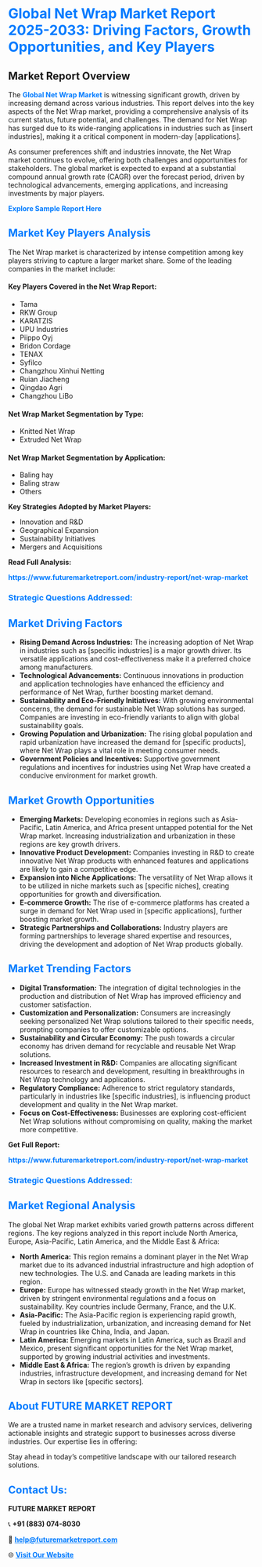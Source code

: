 <h1 style="color: #007BFF;">Global Net Wrap Market Report 2025-2033: Driving Factors, Growth Opportunities, and Key Players</h1>

<section id="overview">
<h2>Market Report Overview</h2>
<p>The <a href="https://www.futuremarketreport.com/industry-report/net-wrap-market" style="color: #007BFF; text-decoration: none;"><strong>Global Net Wrap Market</strong></a> is witnessing significant growth, driven by increasing demand across various industries. This report delves into the key aspects of the Net Wrap market, providing a comprehensive analysis of its current status, future potential, and challenges. The demand for Net Wrap has surged due to its wide-ranging applications in industries such as [insert industries], making it a critical component in modern-day [applications].</p>
<p>As consumer preferences shift and industries innovate, the Net Wrap market continues to evolve, offering both challenges and opportunities for stakeholders. The global market is expected to expand at a substantial compound annual growth rate (CAGR) over the forecast period, driven by technological advancements, emerging applications, and increasing investments by major players.</p>
</section>

<section id="overview">
<p><a href="https://www.futuremarketreport.com/request-sample/reportId=84942" style="color: #007BFF; text-decoration: none;"><strong>Explore Sample Report Here</strong></a></p>
</section>

<section id="key-players">
<h2 style="color: #007BFF;">Market Key Players Analysis</h2>
<p>The Net Wrap market is characterized by intense competition among key players striving to capture a larger market share. Some of the leading companies in the market include:</p>
<h4>Key Players Covered in the Net Wrap Report:</h4>
<ul><li>Tama</li><li>RKW Group</li><li>KARATZIS</li><li>UPU Industries</li><li>Piippo Oyj</li><li>Bridon Cordage</li><li>TENAX</li><li>Syfilco</li><li>Changzhou Xinhui Netting</li><li>Ruian Jiacheng</li><li>Qingdao Agri</li><li>Changzhou LiBo</li></ul>
<h4>Net Wrap Market Segmentation by Type:</h4>
<ul><li>Knitted Net Wrap</li><li>Extruded Net Wrap</li></ul>

<h4>Net Wrap Market Segmentation by Application:</h4>
<ul><li>Baling hay</li><li>Baling straw</li><li>Others</li></ul>
<p><strong>Key Strategies Adopted by Market Players:</strong></p>
<ul>
<li>Innovation and R&D</li>
<li>Geographical Expansion</li>
<li>Sustainability Initiatives</li>
<li>Mergers and Acquisitions</li>
</ul>
</section>

<section>
<p><strong>Read Full Analysis: </strong></p><a href="https://www.futuremarketreport.com/industry-report/net-wrap-market" style="color: #007BFF; text-decoration: none;"><strong>https://www.futuremarketreport.com/industry-report/net-wrap-market</strong></a>
<h3 style="color: #007BFF;">Strategic Questions Addressed:</h3>
</section>

<section id="driving-factors">
<h2 style="color: #007BFF;">Market Driving Factors</h2>
<ul>
<li><strong>Rising Demand Across Industries:</strong> The increasing adoption of Net Wrap in industries such as [specific industries] is a major growth driver. Its versatile applications and cost-effectiveness make it a preferred choice among manufacturers.</li>
<li><strong>Technological Advancements:</strong> Continuous innovations in production and application technologies have enhanced the efficiency and performance of Net Wrap, further boosting market demand.</li>
<li><strong>Sustainability and Eco-Friendly Initiatives:</strong> With growing environmental concerns, the demand for sustainable Net Wrap solutions has surged. Companies are investing in eco-friendly variants to align with global sustainability goals.</li>
<li><strong>Growing Population and Urbanization:</strong> The rising global population and rapid urbanization have increased the demand for [specific products], where Net Wrap plays a vital role in meeting consumer needs.</li>
<li><strong>Government Policies and Incentives:</strong> Supportive government regulations and incentives for industries using Net Wrap have created a conducive environment for market growth.</li>
</ul>
</section>

<section id="growth-opportunities">
<h2 style="color: #007BFF;">Market Growth Opportunities</h2>
<ul>
<li><strong>Emerging Markets:</strong> Developing economies in regions such as Asia-Pacific, Latin America, and Africa present untapped potential for the Net Wrap market. Increasing industrialization and urbanization in these regions are key growth drivers.</li>
<li><strong>Innovative Product Development:</strong> Companies investing in R&D to create innovative Net Wrap products with enhanced features and applications are likely to gain a competitive edge.</li>
<li><strong>Expansion into Niche Applications:</strong> The versatility of Net Wrap allows it to be utilized in niche markets such as [specific niches], creating opportunities for growth and diversification.</li>
<li><strong>E-commerce Growth:</strong> The rise of e-commerce platforms has created a surge in demand for Net Wrap used in [specific applications], further boosting market growth.</li>
<li><strong>Strategic Partnerships and Collaborations:</strong> Industry players are forming partnerships to leverage shared expertise and resources, driving the development and adoption of Net Wrap products globally.</li>
</ul>
</section>

<section id="trending-factors">
<h2 style="color: #007BFF;">Market Trending Factors</h2>
<ul>
<li><strong>Digital Transformation:</strong> The integration of digital technologies in the production and distribution of Net Wrap has improved efficiency and customer satisfaction.</li>
<li><strong>Customization and Personalization:</strong> Consumers are increasingly seeking personalized Net Wrap solutions tailored to their specific needs, prompting companies to offer customizable options.</li>
<li><strong>Sustainability and Circular Economy:</strong> The push towards a circular economy has driven demand for recyclable and reusable Net Wrap solutions.</li>
<li><strong>Increased Investment in R&D:</strong> Companies are allocating significant resources to research and development, resulting in breakthroughs in Net Wrap technology and applications.</li>
<li><strong>Regulatory Compliance:</strong> Adherence to strict regulatory standards, particularly in industries like [specific industries], is influencing product development and quality in the Net Wrap market.</li>
<li><strong>Focus on Cost-Effectiveness:</strong> Businesses are exploring cost-efficient Net Wrap solutions without compromising on quality, making the market more competitive.</li>
</ul>
</section>

<section>
<p><strong>Get Full Report: </strong></p><a href="https://www.futuremarketreport.com/industry-report/net-wrap-market" style="color: #007BFF; text-decoration: none;"><strong>https://www.futuremarketreport.com/industry-report/net-wrap-market</strong></a>
<h3 style="color: #007BFF;">Strategic Questions Addressed:</h3>
</section>


<section id="regional-analysis">
<h2 style="color: #007BFF;">Market Regional Analysis</h2>
<p>The global Net Wrap market exhibits varied growth patterns across different regions. The key regions analyzed in this report include North America, Europe, Asia-Pacific, Latin America, and the Middle East & Africa:</p>
<ul>
<li><strong>North America:</strong> This region remains a dominant player in the Net Wrap market due to its advanced industrial infrastructure and high adoption of new technologies. The U.S. and Canada are leading markets in this region.</li>
<li><strong>Europe:</strong> Europe has witnessed steady growth in the Net Wrap market, driven by stringent environmental regulations and a focus on sustainability. Key countries include Germany, France, and the U.K.</li>
<li><strong>Asia-Pacific:</strong> The Asia-Pacific region is experiencing rapid growth, fueled by industrialization, urbanization, and increasing demand for Net Wrap in countries like China, India, and Japan.</li>
<li><strong>Latin America:</strong> Emerging markets in Latin America, such as Brazil and Mexico, present significant opportunities for the Net Wrap market, supported by growing industrial activities and investments.</li>
<li><strong>Middle East & Africa:</strong> The region’s growth is driven by expanding industries, infrastructure development, and increasing demand for Net Wrap in sectors like [specific sectors].</li>
</ul>
</section>

<footer>
<h2 style="color: #007BFF;">About FUTURE MARKET REPORT</h2>
<p>We are a trusted name in market research and advisory services, delivering actionable insights and strategic support to businesses across diverse industries. Our expertise lies in offering:</p>

<p>Stay ahead in today’s competitive landscape with our tailored research solutions.</p>

<h2 style="color: #007BFF;">Contact Us:</h2>
<p><strong>FUTURE MARKET REPORT</strong></p>
<p>📞 <strong>+91 (883) 074-8030</strong></p>
<p>📧 <strong><a href="mailto:help@futuremarketreport.com" style="color: #007BFF;">help@futuremarketreport.com</a></strong></p>
<p>🌐 <strong><a href="https://www.futuremarketreport.com/" style="color: #007BFF;">Visit Our Website</a></strong></p>
</footer>